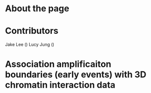 # About the page

# Contributors

Jake Lee ()
Lucy Jung ()

# Association amplificaiton boundaries (early events) with 3D chromatin interaction data
